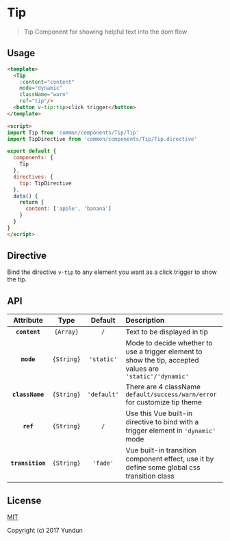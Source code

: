 # Tip

> Tip Component for showing helpful text into the dom flow

## Usage

```html
<template>
  <Tip
    :content="content"
    mode="dynamic"
    className="warn"
    ref="tip"/>
  <button v-tip:tip>click trigger</button>
</template>

<script>
import Tip from 'common/components/Tip/Tip'
import TipDirective from 'common/components/Tip/Tip.directive'

export default {
  components: {
    Tip
  },
  directives: {
    tip: TipDirective
  },
  data() {
    return {
      content: ['apple', 'banana']
    }
  }
}
</script>
```

## Directive
Bind the directive `v-tip` to any element you want as a click trigger to show the tip.

## API

|Attribute|Type|Default|Description|
|:-------:|:--:|:-----:|:----------|
|**`content`**|`{Array}`|`/`|Text to be displayed in tip|
|**`mode`**|`{String}`|`'static'`|Mode to decide whether to use a trigger element to show the tip, accepted values are `'static'/'dynamic'`|
|**`className`**|`{String}`|`'default'`|There are 4 className `default/success/warn/error` for customize tip theme|
|**`ref`**|`{String}`|`/`|Use this Vue built-in directive to bind with a trigger element in `'dynamic'` mode|
|**`transition`**|`{String}`|`'fade'`|Vue built-in transition component effect, use it by define some global css transition class|

## License

[MIT](http://opensource.org/licenses/MIT)

Copyright (c) 2017 Yundun
